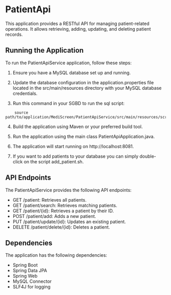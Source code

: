 # PatientApi

This application provides a RESTful API for managing patient-related operations. 
It allows retrieving, adding, updating, and deleting patient records. 

## Running the Application

To run the PatientApiService application, follow these steps:

1. Ensure you have a MySQL database set up and running.

2. Update the database configuration in the application.properties file located in the src/main/resources directory with your MySQL database credentials.

3. Run this command in your SGBD to run the sql script:
```
	source path/to/application/MediScreen/PatientApiService/src/main/resources/scripts/data_base_structure.sql
```
4. Build the application using Maven or your preferred build tool.

5. Run the application using the main class PatientApiApplication.java.

6. The application will start running on http://localhost:8081.

7. If you want to add patients to your database you can simply double-click on the script add_patient.sh.

## API Endpoints

The PatientApiService provides the following API endpoints:

- GET /patient: Retrieves all patients.
- GET /patient/search: Retrieves matching patients.
- GET /patient/{id}: Retrieves a patient by their ID.
- POST /patient/add: Adds a new patient.
- PUT /patient/update/{id}: Updates an existing patient.
- DELETE /patient/delete/{id}: Deletes a patient.

## Dependencies

The application has the following dependencies:

- Spring Boot
- Spring Data JPA
- Spring Web
- MySQL Connector
- SLF4J for logging